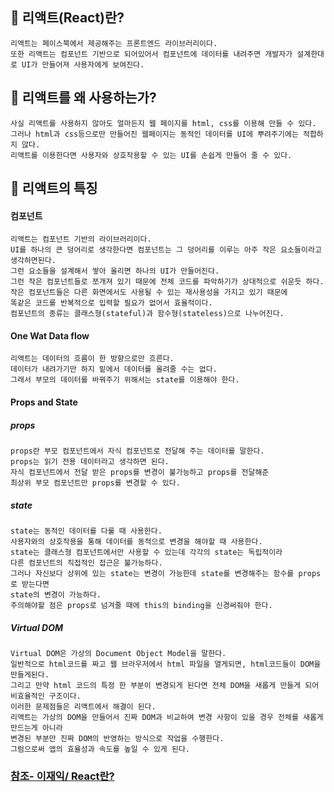 ## 📖 리액트(React)란?
``` 
리액트는 페이스북에서 제공해주는 프론트엔드 라이브러리이다.
또한 리액트는 컴포넌트 기반으로 되어있어서 컴포넌트에 데이터를 내려주면 개발자가 설계한대로 UI가 만들어져 사용자에게 보여진다.
``` 


## 📖 리액트를 왜 사용하는가?
``` 
사실 리액트를 사용하지 않아도 얼마든지 웹 페이지를 html, css를 이용해 만들 수 있다.
그러나 html과 css등으로만 만들어진 웹페이지는 동적인 데이터를 UI에 뿌려주기에는 적합하지 않다.
리액트를 이용한다면 사용자와 상호작용할 수 있는 UI를 손쉽게 만들어 줄 수 있다.
``` 

## 📖 리액트의 특징

####  컴포넌트
``` 
리액트는 컴포넌트 기반의 라이브러리이다.
UI를 하나의 큰 덩어리로 생각한다면 컴포넌트는 그 덩어리를 이루는 아주 작은 요소들이라고 생각하면된다.
그런 요소들을 설계해서 쌓아 올리면 하나의 UI가 만들어진다.
그런 작은 컴포넌트들로 쪼개져 있기 때문에 전체 코드를 파악하기가 상대적으로 쉬운듯 하다.
작은 컴포넌트들은 다른 화면에서도 사용될 수 있는 재사용성을 가지고 있기 때문에
똑같은 코드를 반복적으로 입력할 필요가 없어서 효율적이다.
컴포넌트의 종류는 클래스형(stateful)과 함수형(stateless)으로 나누어진다.
``` 
#### One Wat Data flow
``` 
리액트는 데이터의 흐름이 한 방향으로만 흐른다.
데이터가 내려가기만 하지 밑에서 데이터를 올려줄 수는 없다.
그래서 부모의 데이터를 바꿔주기 위해서는 state를 이용해야 한다.
``` 
#### Props and State

##### props
``` 
props란 부모 컴포넌트에서 자식 컴포넌트로 전달해 주는 데이터를 말한다.
props는 읽기 전용 데이터라고 생각하면 된다.
자식 컴포넌트에서 전달 받은 props를 변경이 불가능하고 props를 전달해준
최상위 부모 컴포넌트만 props를 변경할 수 있다.
``` 
##### state
``` 
state는 동적인 데이터를 다룰 때 사용한다.
사용자와의 상호작용을 통해 데이터를 동적으로 변경을 해야할 때 사용한다.
state는 클래스형 컴포넌트에서만 사용할 수 있는데 각각의 state는 독립적이라
다른 컴포넌트의 직접적인 접근은 불가능하다.
그러나 자신보다 상위에 있는 state는 변경이 가능한데 state를 변경해주는 함수를 props로 받는다면
state의 변경이 가능하다.
주의해야할 점은 props로 넘겨줄 때에 this의 binding을 신경써줘야 한다.
``` 
##### Virtual DOM
``` 
Virtual DOM은 가상의 Document Object Model을 말한다.
일반적으로 html코드를 짜고 웹 브라우저에서 html 파일을 열게되면, html코드들이 DOM을 만들게된다.
그리고 만약 html 코드의 특정 한 부분이 변경되게 된다면 전체 DOM을 새롭게 만들게 되어 비효율적인 구조이다.
이러한 문제점들은 리액트에서 해결이 된다.
리액트는 가상의 DOM을 만들어서 진짜 DOM과 비교하여 변경 사항이 있을 경우 전체를 새롭게 만드는게 아니라
변경된 부분만 진짜 DOM의 반영하는 방식으로 작업을 수행한다.
그럼으로써 앱의 효율성과 속도를 높일 수 있게 된다.
``` 

### [참조- 이재익/ React란?](https://velog.io/@stampid/React%EB%9E%80)
